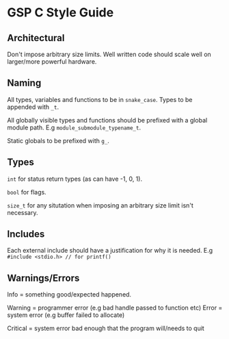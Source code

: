 # GSP C Style Guide

## Architectural

Don't impose arbitrary size limits. Well written code should scale well on larger/more powerful hardware.

## Naming

All types, variables and functions to be in ``snake_case``.
Types to be appended with ``_t``.

All globally visible types and functions should be prefixed with a global module path.
E.g ``module_submodule_typename_t``.

Static globals to be prefixed with ``g_``.

## Types

``int`` for status return types (as can have -1, 0, 1).

``bool`` for flags.

``size_t`` for any situtation when imposing an arbitrary size limit isn't necessary.

## Includes

Each external include should have a justification for why it is needed.
E.g
``#include <stdio.h> // for printf()``

## Warnings/Errors

Info = something good/expected happened.

Warning = programmer error (e.g bad handle passed to function etc)
Error = system error (e.g buffer failed to allocate)

Critical = system error bad enough that the program will/needs to quit